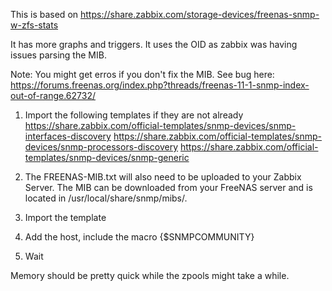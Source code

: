 This is based on https://share.zabbix.com/storage-devices/freenas-snmp-w-zfs-stats

It has more graphs and triggers. It uses the OID as zabbix was having issues parsing the MIB.

Note: You might get erros if you don't fix the MIB. See bug here:
https://forums.freenas.org/index.php?threads/freenas-11-1-snmp-index-out-of-range.62732/


1) Import the following templates if they are not already
https://share.zabbix.com/official-templates/snmp-devices/snmp-interfaces-discovery
https://share.zabbix.com/official-templates/snmp-devices/snmp-processors-discovery
https://share.zabbix.com/official-templates/snmp-devices/snmp-generic

2) The FREENAS-MIB.txt will also need to be uploaded to your Zabbix Server. The MIB can be downloaded from your FreeNAS server and is located in /usr/local/share/snmp/mibs/.

3) Import the template

4) Add the host, include the macro {$SNMPCOMMUNITY}

5) Wait

Memory should be pretty quick while the zpools might take a while.